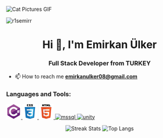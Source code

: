 ![Cat Pictures GIF](https://github.com/user-attachments/assets/d2d2aa04-e227-438e-94cf-ed60a1ed90ae) <p align="left"> <p align="left"> <img src="https://komarev.com/ghpvc/?username=r1semirr&label=Profile%20views&color=57ffdd&style=flat" alt="r1semirr" /> </p>

<h1 align="center">Hi 👋, I'm Emirkan Ülker</h1>

<h3 align="center">Full Stack Developer from TURKEY</h3>

- 📫 How to reach me **emirkanulker08@gmail.com**
 
<h3 align="left">Languages and Tools:</h3>

<p align="left"> <a href="https://www.w3schools.com/cs/" target="_blank" rel="noreferrer"> <img src="https://raw.githubusercontent.com/devicons/devicon/master/icons/csharp/csharp-original.svg" alt="csharp" width="40" height="40"/> </a> <a href="https://www.w3schools.com/css/" target="_blank" rel="noreferrer"> <img src="https://raw.githubusercontent.com/devicons/devicon/master/icons/css3/css3-original-wordmark.svg" alt="css3" width="40" height="40"/> </a> <a href="https://www.w3.org/html/" target="_blank" rel="noreferrer"> <img src="https://raw.githubusercontent.com/devicons/devicon/master/icons/html5/html5-original-wordmark.svg" alt="html5" width="40" height="40"/> </a> <a href="https://www.microsoft.com/en-us/sql-server" target="_blank" rel="noreferrer"> <img src="https://www.svgrepo.com/show/303229/microsoft-sql-server-logo.svg" alt="mssql" width="40" height="40"/> </a> <a href="https://unity.com/" target="_blank" rel="noreferrer"> <img src="https://www.vectorlogo.zone/logos/unity3d/unity3d-icon.svg" alt="unity" width="40" height="40"/> </a> </p>
<p align="center">
 
  <img src="https://github-readme-streak-stats.herokuapp.com/?user=r1semirr&theme=default" alt="Streak Stats" />
  
  <img src="https://github-readme-stats.vercel.app/api/top-langs?username=r1semirr&show_icons=true&locale=en&layout=compact" alt="Top Langs" />
</p>
